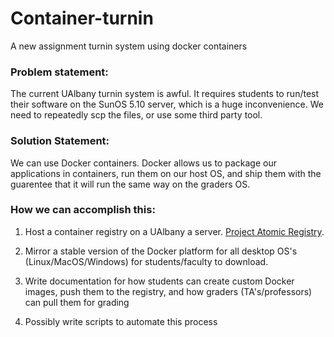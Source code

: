 # Container-turnin
A new assignment turnin system using docker containers

### Problem statement: 

The current UAlbany turnin system is awful. It requires students to run/test their software on the SunOS 5.10 server, which is a huge inconvenience. We need to repeatedly scp the files, or use some third party tool.

### Solution Statement:

We can use Docker containers. Docker allows us to package our applications in containers, run them on our host OS, and ship them with the guarentee that it will run the same way on the graders OS.

### How we can accomplish this:

1) Host a container registry on a UAlbany a server. [Project Atomic Registry](http://www.projectatomic.io/registry/).

2) Mirror a stable version of the Docker platform for all desktop OS's (Linux/MacOS/Windows) for students/faculty to download.

3) Write documentation for how students can create custom Docker images, push them to the registry, and how graders (TA's/professors) can pull them for grading

4) Possibly write scripts to automate this process

